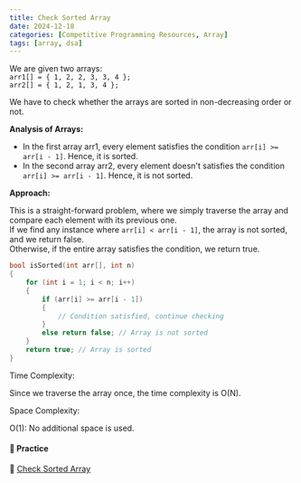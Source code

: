 ```yaml
---
title: Check Sorted Array
date: 2024-12-18
categories: [Competitive Programming Resources, Array]
tags: [array, dsa]
---
```


We are given two arrays:\
`arr1[] = { 1, 2, 2, 3, 3, 4 };`\
`arr2[] = { 1, 2, 1, 3, 4 };`

We have to check whether the arrays are sorted in non-decreasing order or not.

**Analysis of Arrays:**

- In the first array arr1, every element satisfies the condition `arr[i] >= arr[i - 1]`. Hence, it is sorted.
- In the second array arr2, every element doesn't satisfies the condition `arr[i] >= arr[i - 1]`. Hence, it is not sorted.

**Approach:**

This is a straight-forward problem, where we simply traverse the array and compare each element with its previous one.\
If we find any instance where `arr[i] < arr[i - 1]`, the array is not sorted, and we return false.\
Otherwise, if the entire array satisfies the condition, we return true.

```cpp
bool isSorted(int arr[], int n) 
{
    for (int i = 1; i < n; i++) 
    {
        if (arr[i] >= arr[i - 1]) 
        {
            // Condition satisfied, continue checking
        } 
        else return false; // Array is not sorted
    }
    return true; // Array is sorted
}
```

Time Complexity:

Since we traverse the array once, the time complexity is O(N).

Space Complexity:

O(1): No additional space is used.

#### **🎯 Practice** 

🔗 [Check Sorted Array](https://www.naukri.com/code360/problems/ninja-and-the-sorted-check_6581957)
